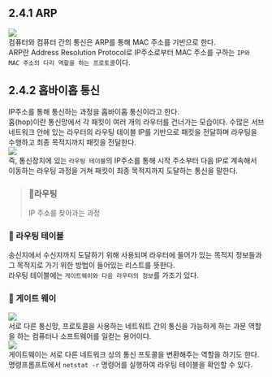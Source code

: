 ## 2.4.1 ARP

![](https://thebook.io/img/080326/105.jpg)<br/>
컴퓨터와 컴퓨터 간의 통신은 ARP를 통해 MAC 주소를 기반으로 한다.<br/>
ARP란 Address Resolution Protocol로 IP주소로부터 MAC 주소를 구하는 `IP와 MAC 주소의 다리 역할을 하는 프로토콜`이다.

## 2.4.2 홉바이홉 통신

IP주소를 통해 통신하는 과정을 홉바이홉 통신이라고 한다.<br/>
홉(hop)이란 통신망에서 각 패킷이 여러 개의 라우터를 건너가는 모습이다. 수많은 서브네트워크 안에 있는 라우터의 라우팅 테이블 IP를 기반으로 패킷을 전달하며 라우팅을 수행하고 최종 목적지까지 패킷을 전달한다.<br/>
![](https://thebook.io/img/080326/107.jpg)<br/>
즉, 통신장치에 있는 `라우팅 테이블`의 IP주소를 통해 시작 주소부터 다음 IP로 계속해서 이동하는 라우팅 과정을 거쳐 패킷이 최종 목적지까지 도달하는 통신을 말한다.<br/>

> ### 💜라우팅
>
> IP 주소를 찾아과는 과정

### 🍇 라우팅 테이블

송신지에서 수신지까지 도달하기 위해 사용되며 라우터에 들어가 있는 목적지 정보들과 그 목적지로 가기 위한 방법이 들어있는 리스트를 뜻한다.<br/>
라우팅 테이블에는 `게이트웨이와 다음 라우터의 정보`를 가조기 있다.<br/>

### 🍇 게이트 웨이

![](https://thebook.io/img/080326/108_1.jpg)<br/>
서로 다른 통신망, 프로토콜을 사용하는 네트워트 간의 통신을 가능하게 하는 과문 역할을 하는 컴퓨터나 소프트웨어를 일컫는 용어이다.<br/>
![](https://thebook.io/img/080326/108_2.jpg)<br/>
게이트웨이는 서로 다른 네트워크 상의 통신 프토콜을 변환해주는 역할을 하기도 한다.<br/>
명령프롬프트에서 `netstat -r` 명령어를 실행하여 라우팅 테이블을 확인할 수 있다.<br/>

